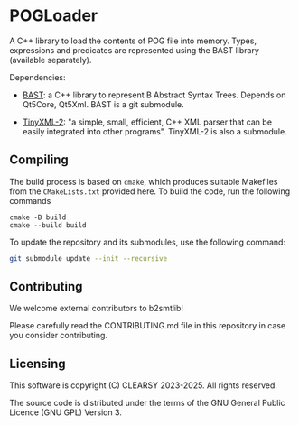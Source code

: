 # POGLoader

A C++ library to load the contents of POG file into memory.
Types, expressions and predicates are represented using the
BAST library (available separately).

Dependencies:

* [BAST](https://github.com/CLEARSY/BAST): a C++ library to represent B Abstract Syntax Trees. Depends on Qt5Core, Qt5Xml.
  BAST is a git submodule.

* [TinyXML-2](https://github.com/leethomason/tinyxml2): "a simple, small, efficient, C++ XML parser that can be easily integrated into other programs".
  TinyXML-2 is also a submodule.

## Compiling

The build process is based on `cmake`, which produces suitable Makefiles from the `CMakeLists.txt` provided here. 
To build the code, run the following commands
```
cmake -B build
cmake --build build
```

To update the repository and its submodules, use the following command:

```bash
git submodule update --init --recursive
```

## Contributing

We welcome external contributors to b2smtlib!

Please carefully read the CONTRIBUTING.md file in this repository in case you consider contributing.

## Licensing

This software is copyright (C) CLEARSY 2023-2025. All rights reserved.

The source code is distributed under the terms of the GNU General Public Licence (GNU GPL) Version 3.
